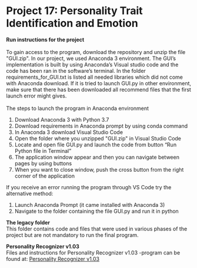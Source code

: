 # Project 17: Personality Trait Identification and Emotion

**Run instructions for the project**\
\
To gain access to the program, download the repository and unzip the file "GUI.zip". In our project, we used Anaconda 3 environment. The GUI’s implementation is built by using Anaconda’s Visual studio code and the code has been ran in the software’s terminal. In the folder requirements_for_GUI.txt is listed all needed libraries which did not come with Anaconda download. If it is tried to launch GUI.py in other environment, make sure that there has been downloaded all recommend files that the first launch error might gives.\
\
The steps to launch the program in Anaconda environment

1. Download Anaconda 3 with Python 3.7
2. Download requirements in Anaconda prompt by using conda command
3. In Anaconda 3 download Visual Studio Code
4. Open the folder where you unzipped "GUI.zip" in Visual Studio Code
5. Locate and open file GUI.py and launch the code from button “Run Python file in Terminal”
6. The application window appear and then you can navigate between pages by using buttons
7. When you want to close window, push the cross button from the right corner of the application

If you receive an error running the program through VS Code try the alternative method:
1. Launch Anaconda Prompt (it came installed with Anaconda 3)
2. Navigate to the folder containing the file GUI.py and run it in python

**The legacy folder**\
This folder contains code and files that were used in various phases of the project but are not mandatory to run the final program.

**Personality Recognizer v1.03**\
Files and instructions for Personality Recognizer v1.03 -program can be found at:
[Personality Recognizer v1.03](http://farm2.user.srcf.net/research/personality/recognizer.html)
